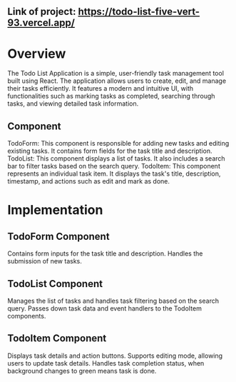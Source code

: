 ## Link of project: https://todo-list-five-vert-93.vercel.app/

# Overview
The Todo List Application is a simple, user-friendly task management tool built using React. The application allows users to create, edit, and manage their tasks efficiently. It features a modern and intuitive UI, with functionalities such as marking tasks as completed, searching through tasks, and viewing detailed task information.
## Component
TodoForm: This component is responsible for adding new tasks and editing existing tasks. It contains form fields for the task title and description.
TodoList: This component displays a list of tasks. It also includes a search bar to filter tasks based on the search query.
TodoItem: This component represents an individual task item. It displays the task's title, description, timestamp, and actions such as edit and mark as done.

# Implementation
## TodoForm Component
Contains form inputs for the task title and description.
Handles the submission of new tasks.
## TodoList Component
Manages the list of tasks and handles task filtering based on the search query.
Passes down task data and event handlers to the TodoItem components.
## TodoItem Component
Displays task details and action buttons.
Supports editing mode, allowing users to update task details.
Handles task completion status, when background changes to green means task is done.
